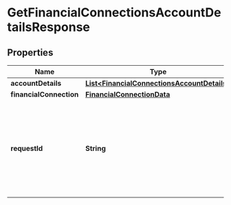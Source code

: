 

# GetFinancialConnectionsAccountDetailsResponse


## Properties

| Name | Type | Description | Notes |
|------------ | ------------- | ------------- | -------------|
|**accountDetails** | [**List&lt;FinancialConnectionsAccountDetails&gt;**](FinancialConnectionsAccountDetails.md) |  |  |
|**financialConnection** | [**FinancialConnectionData**](FinancialConnectionData.md) |  |  |
|**requestId** | **String** | An identifier that is exclusive to the request and can serve as a means for investigating and resolving issues. |  |



